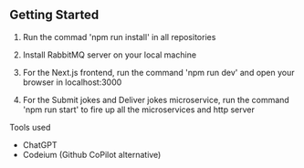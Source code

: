 ## Getting Started

1. Run the commad 'npm run install' in all repositories
2. Install RabbitMQ server on your local machine

3. For the Next.js frontend, run the command 'npm run dev' and open your browser in localhost:3000

4. For the Submit jokes and Deliver jokes microservice, run the command 'npm run start' to fire up all the microservices and http server

Tools used

-   ChatGPT
-   Codeium (Github CoPilot alternative)
